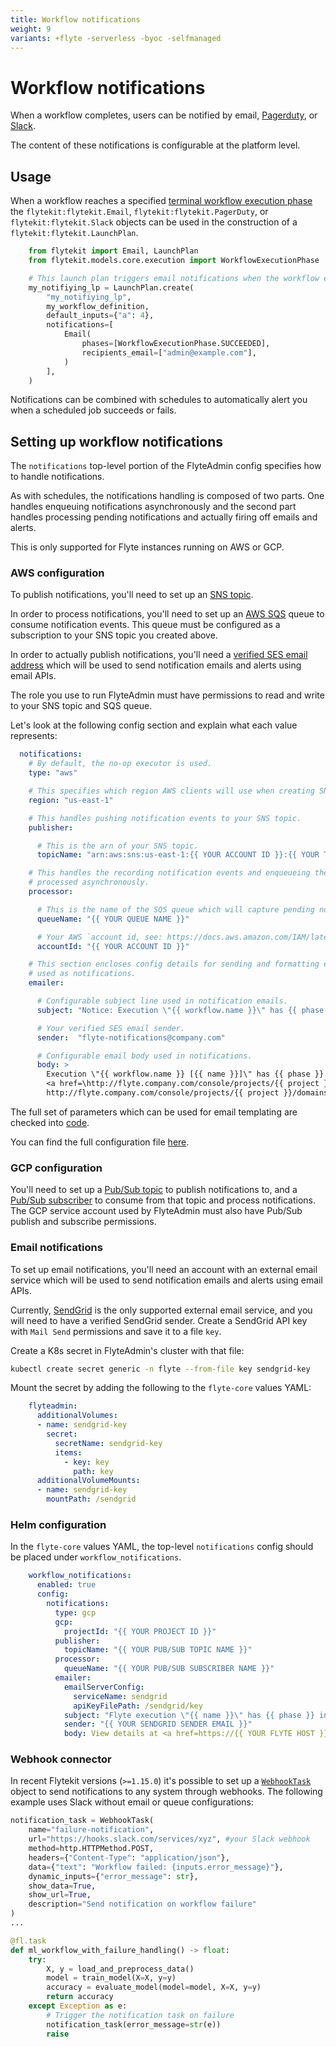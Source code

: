 ```yaml
---
title: Workflow notifications
weight: 9
variants: +flyte -serverless -byoc -selfmanaged
---
```


# Workflow notifications

When a workflow completes, users can be notified by email, [Pagerduty](https://support.pagerduty.com/docs/email-integration-guide#integrating-with-a-pagerduty-service),
or [Slack](https://slack.com/help/articles/206819278-Send-emails-to-Slack).

The content of these notifications is configurable at the platform level.

## Usage

When a workflow reaches a specified [terminal workflow execution phase](https://github.com/flyteorg/flytekit/blob/b6f806d2fa493eb78f9c2d964989b5a5a94a44ed/flytekit/core/notification.py#L26-L31)
the `flytekit:flytekit.Email`, `flytekit:flytekit.PagerDuty`, or `flytekit:flytekit.Slack`
objects can be used in the construction of a `flytekit:flytekit.LaunchPlan`.

```python
    from flytekit import Email, LaunchPlan
    from flytekit.models.core.execution import WorkflowExecutionPhase

    # This launch plan triggers email notifications when the workflow execution it triggered reaches the phase `SUCCEEDED`.
    my_notifiying_lp = LaunchPlan.create(
        "my_notifiying_lp",
        my_workflow_definition,
        default_inputs={"a": 4},
        notifications=[
            Email(
                phases=[WorkflowExecutionPhase.SUCCEEDED],
                recipients_email=["admin@example.com"],
            )
        ],
    )
```

Notifications can be combined with schedules to automatically alert you when a scheduled job succeeds or fails.

## Setting up workflow notifications

The ``notifications`` top-level portion of the FlyteAdmin config specifies how to handle notifications.

As with schedules, the notifications handling is composed of two parts. One handles enqueuing notifications asynchronously and the second part handles processing pending notifications and actually firing off emails and alerts.

This is only supported for Flyte instances running on AWS or GCP.

### AWS configuration

To publish notifications, you'll need to set up an [SNS topic](https://aws.amazon.com/sns/?whats-new-cards.sort-by=item.additionalFields.postDateTime&whats-new-cards.sort-order=desc).

In order to process notifications, you'll need to set up an [AWS SQS](https://aws.amazon.com/sqs/) queue to consume notification events. This queue must be configured as a subscription to your SNS topic you created above.

In order to actually publish notifications, you'll need a [verified SES email address](https://docs.aws.amazon.com/ses/latest/DeveloperGuide/verify-addresses-and-domains.html) which will be used to send notification emails and alerts using email APIs.

The role you use to run FlyteAdmin must have permissions to read and write to your SNS topic and SQS queue.

Let's look at the following config section and explain what each value represents:

```yaml
  notifications:
    # By default, the no-op executor is used.
    type: "aws"

    # This specifies which region AWS clients will use when creating SNS and SQS clients.
    region: "us-east-1"

    # This handles pushing notification events to your SNS topic.
    publisher:

      # This is the arn of your SNS topic.
      topicName: "arn:aws:sns:us-east-1:{{ YOUR ACCOUNT ID }}:{{ YOUR TOPIC }}"

    # This handles the recording notification events and enqueueing them to be
    # processed asynchronously.
    processor:

      # This is the name of the SQS queue which will capture pending notification events.
      queueName: "{{ YOUR QUEUE NAME }}"

      # Your AWS `account id, see: https://docs.aws.amazon.com/IAM/latest/UserGuide/console_account-alias.html#FindingYourAWSId
      accountId: "{{ YOUR ACCOUNT ID }}"

    # This section encloses config details for sending and formatting emails
    # used as notifications.
    emailer:

      # Configurable subject line used in notification emails.
      subject: "Notice: Execution \"{{ workflow.name }}\" has {{ phase }} in \"{{ domain }}\"."

      # Your verified SES email sender.
      sender:  "flyte-notifications@company.com"

      # Configurable email body used in notifications.
      body: >
        Execution \"{{ workflow.name }} [{{ name }}]\" has {{ phase }} in \"{{ domain }}\". View details at
        <a href=\http://flyte.company.com/console/projects/{{ project }}/domains/{{ domain }}/executions/{{ name }}>
        http://flyte.company.com/console/projects/{{ project }}/domains/{{ domain }}/executions/{{ name }}</a>. {{ error }}
```

The full set of parameters which can be used for email templating are checked
into [code](https://github.com/flyteorg/flyte/blob/95baed556f5844e6a494507c3aa5a03fe6d42fbb/flyteadmin/pkg/async/notifications/email.go#L15-L30).

You can find the full configuration file [here](https://github.com/flyteorg/flyte/blob/95baed556f5844e6a494507c3aa5a03fe6d42fbb/flyteadmin/flyteadmin_config.yaml#L93-L107).

### GCP configuration

You'll need to set up a [Pub/Sub topic](https://cloud.google.com/pubsub/docs/create-topic) to publish notifications to,
and a [Pub/Sub subscriber](https://cloud.google.com/pubsub/docs/subscription-overview) to consume from that topic
and process notifications. The GCP service account used by FlyteAdmin must also have Pub/Sub publish and subscribe permissions.

### Email notifications

To set up email notifications, you'll need an account with an external email service which will be
used to send notification emails and alerts using email APIs.

Currently, [SendGrid](https://sendgrid.com/en-us) is the only supported external email service,
and you will need to have a verified SendGrid sender. Create a SendGrid API key with ``Mail Send`` permissions
and save it to a file ``key``.

Create a K8s secret in FlyteAdmin's cluster with that file:

```bash
kubectl create secret generic -n flyte --from-file key sendgrid-key
```

Mount the secret by adding the following to the ``flyte-core`` values YAML:

```yaml
    flyteadmin:
      additionalVolumes:
      - name: sendgrid-key
        secret:
          secretName: sendgrid-key
          items:
            - key: key
              path: key
      additionalVolumeMounts:
      - name: sendgrid-key
        mountPath: /sendgrid
```

### Helm configuration

In the ``flyte-core`` values YAML, the top-level ``notifications`` config should be
placed under ``workflow_notifications``.

```yaml
    workflow_notifications:
      enabled: true
      config:
        notifications:
          type: gcp
          gcp:
            projectId: "{{ YOUR PROJECT ID }}"
          publisher:
            topicName: "{{ YOUR PUB/SUB TOPIC NAME }}"
          processor:
            queueName: "{{ YOUR PUB/SUB SUBSCRIBER NAME }}"
          emailer:
            emailServerConfig:
              serviceName: sendgrid
              apiKeyFilePath: /sendgrid/key
            subject: "Flyte execution \"{{ name }}\" has {{ phase }} in \"{{ project }}\"."
            sender: "{{ YOUR SENDGRID SENDER EMAIL }}"
            body: View details at <a href=https://{{ YOUR FLYTE HOST }}/console/projects/{{ project }}/domains/{{ domain }}/executions/{{ name }}>https://{{ YOUR FLYTE HOST }}/console/projects/{{ project }}/domains/{{ domain }}/executions/{{ name }}</a>
```

 ### Webhook connector

 In recent Flytekit versions (`>=1.15.0`) it's possible to set up a [`WebhookTask`](https://github.com/flyteorg/flytekit/pull/3058) object to send notifications to any system through webhooks.
 The following example uses Slack without email or queue configurations:

```python
notification_task = WebhookTask(
    name="failure-notification",
    url="https://hooks.slack.com/services/xyz", #your Slack webhook
    method=http.HTTPMethod.POST,
    headers={"Content-Type": "application/json"},
    data={"text": "Workflow failed: {inputs.error_message}"},
    dynamic_inputs={"error_message": str},
    show_data=True,
    show_url=True,
    description="Send notification on workflow failure"
)
...

@fl.task
def ml_workflow_with_failure_handling() -> float:
    try:
        X, y = load_and_preprocess_data()
        model = train_model(X=X, y=y)
        accuracy = evaluate_model(model=model, X=X, y=y)
        return accuracy
    except Exception as e:
        # Trigger the notification task on failure
        notification_task(error_message=str(e))
        raise
```
